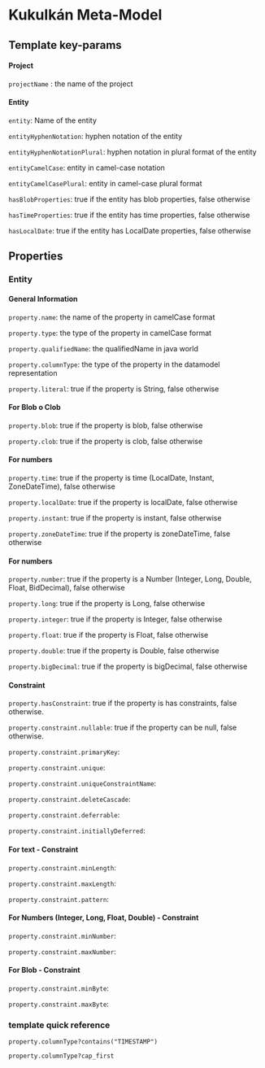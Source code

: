 # Kukulkán Meta-Model
 
## Template key-params

#### Project

`projectName` : the name of the project

#### Entity

`entity`: Name of the entity

`entityHyphenNotation`: hyphen notation of the entity

`entityHyphenNotationPlural`: hyphen notation in plural format of the entity

`entityCamelCase`: entity in camel-case notation

`entityCamelCasePlural`: entity in camel-case plural format

`hasBlobProperties`: true if the entity has blob properties, false otherwise

`hasTimeProperties`: true if the entity has time properties, false otherwise

`hasLocalDate`: true if the entity has LocalDate properties, false otherwise

## Properties

### Entity

#### General Information

`property.name`: the name of the property in camelCase format 

`property.type`: the type of the property in camelCase format 

`property.qualifiedName`: the qualifiedName in java world 

`property.columnType`: the type of the property in the datamodel representation 

`property.literal`: true if the property is String, false otherwise 

#### For Blob o Clob

`property.blob`: true if the property is blob, false otherwise 

`property.clob`: true if the property is clob, false otherwise 

#### For numbers

`property.time`: true if the property is time (LocalDate, Instant, ZoneDateTime), false otherwise 

`property.localDate`: true if the property is localDate, false otherwise 

`property.instant`: true if the property is instant, false otherwise 

`property.zoneDateTime`: true if the property is zoneDateTime, false otherwise 

#### For numbers

`property.number`: true if the property is a Number (Integer, Long, Double, Float, BidDecimal), false otherwise 

`property.long`: true if the property is Long, false otherwise 

`property.integer`: true if the property is Integer, false otherwise 

`property.float`: true if the property is Float, false otherwise 

`property.double`: true if the property is Double, false otherwise 

`property.bigDecimal`: true if the property is bigDecimal, false otherwise 

#### Constraint

`property.hasConstraint`: true if the property is has constraints, false otherwise. 

`property.constraint.nullable`: true if the property can be null, false otherwise.

`property.constraint.primaryKey`:

`property.constraint.unique`:

`property.constraint.uniqueConstraintName`:

`property.constraint.deleteCascade`:

`property.constraint.deferrable`:

`property.constraint.initiallyDeferred`:

#### For text - Constraint

`property.constraint.minLength`:

`property.constraint.maxLength`:

`property.constraint.pattern`:

#### For Numbers (Integer, Long, Float, Double) - Constraint

`property.constraint.minNumber`:

`property.constraint.maxNumber`:

#### For Blob - Constraint

`property.constraint.minByte`:

`property.constraint.maxByte`:


### template quick reference

`property.columnType?contains("TIMESTAMP")`

`property.columnType?cap_first`

